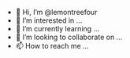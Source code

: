 - 👋 Hi, I’m @lemontreefour
- 👀 I’m interested in ...
- 🌱 I’m currently learning ...
- 💞️ I’m looking to collaborate on ...
- 📫 How to reach me ...

<!---
lemontreefour/lemontreefour is a ✨ special ✨ repository because its `README.md` (this file) appears on your GitHub profile.
You can click the Preview link to take a look at your changes.
--->
